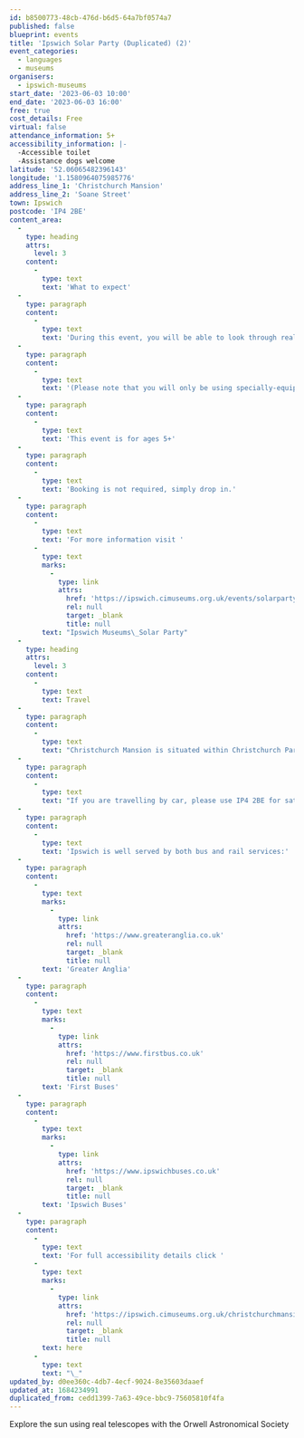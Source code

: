 ```yaml
---
id: b8500773-48cb-476d-b6d5-64a7bf0574a7
published: false
blueprint: events
title: 'Ipswich Solar Party (Duplicated) (2)'
event_categories:
  - languages
  - museums
organisers:
  - ipswich-museums
start_date: '2023-06-03 10:00'
end_date: '2023-06-03 16:00'
free: true
cost_details: Free
virtual: false
attendance_information: 5+
accessibility_information: |-
  -Accessible toilet
  -Assistance dogs welcome
latitude: '52.06065482396143'
longitude: '1.1580964075985776'
address_line_1: 'Christchurch Mansion'
address_line_2: 'Soane Street'
town: Ipswich
postcode: 'IP4 2BE'
content_area:
  -
    type: heading
    attrs:
      level: 3
    content:
      -
        type: text
        text: 'What to expect'
  -
    type: paragraph
    content:
      -
        type: text
        text: 'During this event, you will be able to look through real telescopes and other equipment to explore our star – the Sun. You will be joined by experts from the Orwell Astronomical Society who will astound you with their knowledge and equipment.'
  -
    type: paragraph
    content:
      -
        type: text
        text: '(Please note that you will only be using specially-equipped telescopes to safely look at the Sun.)'
  -
    type: paragraph
    content:
      -
        type: text
        text: 'This event is for ages 5+'
  -
    type: paragraph
    content:
      -
        type: text
        text: 'Booking is not required, simply drop in.'
  -
    type: paragraph
    content:
      -
        type: text
        text: 'For more information visit '
      -
        type: text
        marks:
          -
            type: link
            attrs:
              href: 'https://ipswich.cimuseums.org.uk/events/solarparty/'
              rel: null
              target: _blank
              title: null
        text: "Ipswich Museums\_Solar Party"
  -
    type: heading
    attrs:
      level: 3
    content:
      -
        type: text
        text: Travel
  -
    type: paragraph
    content:
      -
        type: text
        text: "Christchurch Mansion is situated within Christchurch Park in the heart of\_Ipswich.\_"
  -
    type: paragraph
    content:
      -
        type: text
        text: "If you are travelling by car, please use IP4 2BE for sat navs.\_The closest car park\_is\_William Street\_(IP1 3HX) or Crown carpark (IP1 3HS), where Blue badge holders can park for free for up to 3 hours."
  -
    type: paragraph
    content:
      -
        type: text
        text: 'Ipswich is well served by both bus and rail services:'
  -
    type: paragraph
    content:
      -
        type: text
        marks:
          -
            type: link
            attrs:
              href: 'https://www.greateranglia.co.uk'
              rel: null
              target: _blank
              title: null
        text: 'Greater Anglia'
  -
    type: paragraph
    content:
      -
        type: text
        marks:
          -
            type: link
            attrs:
              href: 'https://www.firstbus.co.uk'
              rel: null
              target: _blank
              title: null
        text: 'First Buses'
  -
    type: paragraph
    content:
      -
        type: text
        marks:
          -
            type: link
            attrs:
              href: 'https://www.ipswichbuses.co.uk'
              rel: null
              target: _blank
              title: null
        text: 'Ipswich Buses'
  -
    type: paragraph
    content:
      -
        type: text
        text: 'For full accessibility details click '
      -
        type: text
        marks:
          -
            type: link
            attrs:
              href: 'https://ipswich.cimuseums.org.uk/christchurchmansionaccess/'
              rel: null
              target: _blank
              title: null
        text: here
      -
        type: text
        text: "\_"
updated_by: d0ee360c-4db7-4ecf-9024-8e35603daaef
updated_at: 1684234991
duplicated_from: cedd1399-7a63-49ce-bbc9-75605810f4fa
---
```

Explore the sun using real telescopes with the Orwell Astronomical Society